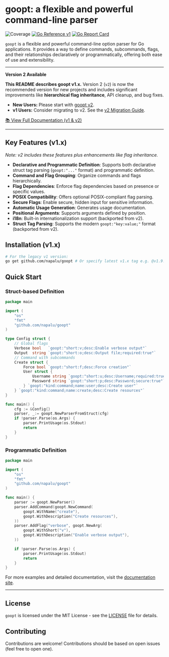 # goopt: a flexible and powerful command-line parser
![Coverage](https://img.shields.io/badge/Coverage-79.0%25-brightgreen)
[![Go Reference v1](https://pkg.go.dev/badge/github.com/napalu/goopt.svg)](https://pkg.go.dev/github.com/napalu/goopt)
[![Go Report Card](https://goreportcard.com/badge/github.com/napalu/goopt)](https://goreportcard.com/report/github.com/napalu/goopt)

`goopt` is a flexible and powerful command-line option parser for Go applications. It provides a way to define commands, subcommands, flags, and their relationships declaratively or programmatically, offering both ease of use and extensibility.

---

**Version 2 Available**

**This README describes goopt v1.x.** Version 2 (`v2`) is now the recommended version for new projects and includes significant improvements like **hierarchical flag inheritance**, API cleanup, and bug fixes.

*   **New Users:** Please start with [goopt v2](https://github.com/napalu/goopt/tree/main/v2).
*   **v1 Users:** Consider migrating to v2. See the [v2 Migration Guide](https://napalu.github.io/goopt/v2/migration/).

[📚 View Full Documentation (v1 & v2)](https://napalu.github.io/goopt)

---

## Key Features (v1.x)

*Note: v2 includes these features plus enhancements like flag inheritance.*

- **Declarative and Programmatic Definition**: Supports both declarative struct tag parsing (`goopt:"..."` format) and programmatic definition.
- **Command and Flag Grouping**: Organize commands and flags hierarchically.
- **Flag Dependencies**: Enforce flag dependencies based on presence or specific values.
- **POSIX Compatibility**: Offers optional POSIX-compliant flag parsing.
- **Secure Flags**: Enable secure, hidden input for sensitive information.
- **Automatic Usage Generation**: Generates usage documentation.
- **Positional Arguments**: Supports arguments defined by position.
- **i18n**: Built-in internationalization support (backported from v2).
- **Struct Tag Parsing**: Supports the modern `goopt:"key:value;"` format (backported from v2).

## Installation (v1.x)

```bash
# For the legacy v1 version:
go get github.com/napalu/goopt # Or specify latest v1.x tag e.g. @v1.9.9
```

## Quick Start

### Struct-based Definition

```go
package main

import (
    "os"
    "fmt"
    "github.com/napalu/goopt"
)

type Config struct {
    // Global flags
    Verbose bool   `goopt:"short:v;desc:Enable verbose output"`
    Output  string `goopt:"short:o;desc:Output file;required:true"`
    // Command with subcommands
    Create struct {
        Force bool `goopt:"short:f;desc:Force creation"`
        User struct {
            Username string `goopt:"short:u;desc:Username;required:true"`
            Password string `goopt:"short:p;desc:Password;secure:true"`
        } `goopt:"kind:command;name:user;desc:Create user"`
    } `goopt:"kind:command;name:create;desc:Create resources"`
}

func main() {
    cfg := &Config{}
    parser, _:= goopt.NewParserFromStruct(cfg)
    if !parser.Parse(os.Args) {
        parser.PrintUsage(os.Stdout)
        return
    }
}
```

### Programmatic Definition

```go
package main

import (
    "os"
    "fmt"
    "github.com/napalu/goopt"
)   

func main() {
    parser := goopt.NewParser()
    parser.AddCommand(goopt.NewCommand(
        goopt.WithName("create"),
        goopt.WithDescription("Create resources"),
    ))
    parser.AddFlag("verbose", goopt.NewArg(
        goopt.WithShort("v"),
        goopt.WithDescription("Enable verbose output"),
    ))

    if !parser.Parse(os.Args) {
        parser.PrintUsage(os.Stdout)
        return
    }
}
```

For more examples and detailed documentation, visit the [documentation site](https://napalu.github.io/goopt).

---

## License

`goopt` is licensed under the MIT License - see the [LICENSE](LICENSE) file for details.

## Contributing

Contributions are welcome! Contributions should be based on open issues (feel free to open one).
<!-- Updated: Wed Apr 23 15:38:43 UTC 2025 -->
